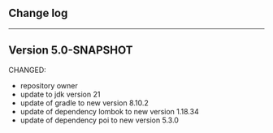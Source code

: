 ## Change log
----------------------

Version 5.0-SNAPSHOT
-------------

CHANGED:

- repository owner
- update to jdk version 21
- update of gradle to new version 8.10.2
- update of dependency lombok to new version 1.18.34
- update of dependency poi to new version 5.3.0

